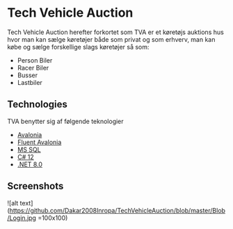 # Tech Vehicle Auction
Tech Vehicle Auction herefter forkortet som TVA er et køretøjs auktions hus hvor man kan sælge køretøjer både som privat og som erhverv, man kan købe og sælge forskellige slags køretøjer så som:
* Person Biler
* Racer Biler
* Busser
* Lastbiler
## Technologies
TVA benytter sig af følgende teknologier
* [Avalonia](https://avaloniaui.net/)
* [Fluent Avalonia](https://github.com/amwx/FluentAvalonia)
* [MS SQL](https://www.microsoft.com/en-us/sql-server/sql-server-downloads)
* [C# 12](https://learn.microsoft.com/en-us/dotnet/csharp/whats-new/csharp-12)
* [.NET 8.0](https://learn.microsoft.com/en-us/dotnet/core/whats-new/dotnet-8/overview)
## Screenshots
![alt text](https://github.com/Dakar2008Inropa/TechVehicleAuction/blob/master/Blob/Login.jpg =100x100)